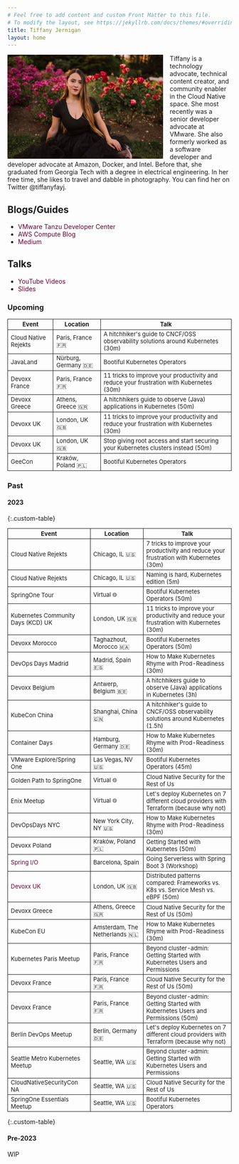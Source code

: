 ```yaml
---
# Feel free to add content and custom Front Matter to this file.
# To modify the layout, see https://jekyllrb.com/docs/themes/#overriding-theme-defaults
title: Tiffany Jernigan
layout: home
---
```


<style>
.custom-table, th, td {
	border: 1px solid;
    font-size: 13px
}
/* tr:nth-child(odd) {background-color: #F3F6F4;} */
</style>

<style>
a:link {
  color: #630330;
  background-color: transparent;
  text-decoration: none;
}

a:visited {
  color: #900C3F;
  background-color: transparent;
  text-decoration: none;
}

a:hover {
  color: #6E0456;
  background-color: transparent;
  text-decoration: underline;
}

a:active {
  color: #630330;
  background-color: transparent;
  text-decoration: underline;
}
</style>

<img src="assets/img/tiffany.jpg" style="width:350px;float:left;margin-right:15px">
Tiffany is a technology advocate, technical content creator, and community enabler in the Cloud Native space. She most recently was a senior developer advocate at VMware. She also formerly worked as a software developer and developer advocate at Amazon, Docker, and Intel. Before that, she graduated from Georgia Tech with a degree in electrical engineering. In her free time, she likes to travel and dabble in photography. You can find her on Twitter @tiffanyfayj.

## Blogs/Guides
* [VMware Tanzu Developer Center](https://tanzu.vmware.com/developer/team/tiffany-jernigan/)
* [AWS Compute Blog](https://aws.amazon.com/blogs/compute/author/tfj/)
* [Medium](https://medium.com/@tiffanyfay)

## Talks
* [YouTube Videos](https://www.youtube.com/@tiffanyfay)
* [Slides](https://speakerdeck.com/tiffanyfay)

### Upcoming

| Event | Location | Talk |
| -------- | -------- | -------- |
| Cloud Native Rejekts | Paris, France 🇫🇷 | A hitchhiker's guide to CNCF/OSS observability solutions around Kubernetes (30m)
| JavaLand | Nürburg, Germany 🇩🇪 | Bootiful Kubernetes Operators
| Devoxx France | Paris, France 🇫🇷 | 11 tricks to improve your productivity and reduce your frustration with Kubernetes (30m)
| Devoxx Greece | Athens, Greece 🇬🇷 | A hitchhikers guide to observe (Java) applications in Kubernetes (50m)
| Devoxx UK | London, UK 🇬🇧 | 11 tricks to improve your productivity and reduce your frustration with Kubernetes (30m)
| Devoxx UK | London, UK 🇬🇧 | Stop giving root access and start securing your Kubernetes clusters instead (50m)
| GeeCon | Kraków, Poland 🇵🇱 | Bootiful Kubernetes Operators


### Past
#### 2023


{:.custom-table}

| Event | Location | Talk |
| -------- |-------- | -------- |
| Cloud Native Rejekts | Chicago, IL 🇺🇸 | 7 tricks to improve your productivity and reduce your frustration with Kubernetes (30m)
| Cloud Native Rejekts | Chicago, IL 🇺🇸 | Naming is hard, Kubernetes edition (5m)
| SpringOne Tour | Virtual 🌐 | Bootiful Kubernetes Operators (50m)
| Kubernetes Community Days (KCD) UK | London, UK 🇬🇧 | 11 tricks to improve your productivity and reduce your frustration with Kubernetes (30m)
| Devoxx Morocco | Taghazhout, Morocco 🇲🇦 | Bootiful Kubernetes Operators (50m)
| DevOps Days Madrid | Madrid, Spain 🇪🇸 | How to Make Kubernetes Rhyme with Prod-Readiness (30m)
| Devoxx Belgium | Antwerp, Belgium 🇧🇪 | A hitchhikers guide to observe (Java) applications in Kubernetes (3h)
| KubeCon China | Shanghai, China 🇨🇳 | A hitchhiker's guide to CNCF/OSS observability solutions around Kubernetes (1.5h)
| Container Days | Hamburg, Germany 🇩🇪 | How to Make Kubernetes Rhyme with Prod-Readiness (30m)
| VMware Explore/Spring One | Las Vegas, NV 🇺🇸 | Bootiful Kubernetes Operators (45m)
| Golden Path to SpringOne | Virtual 🌐 | Cloud Native Security for the Rest of Us
| Enix Meetup | Virtual 🌐 | Let's deploy Kubernetes on 7 different cloud providers with Terraform (because why not)
| DevOpsDays NYC | New York City, NY 🇺🇸 | How to Make Kubernetes Rhyme with Prod-Readiness (30m)
| Devoxx Poland | Kraków, Poland 🇵🇱 | Getting Started with Kubernetes (50m)
| [Spring I/O](https://2023.springio.net/sessions/going-serverless-with-spring-boot-3-workshop/) | Barcelona, Spain | Going Serverless with Spring Boot 3 (Workshop)
| [Devoxx UK](https://www.devoxx.co.uk/talk/?id=3866) | London, UK 🇬🇧 | Distributed patterns compared: Frameworks vs. K8s vs. Service Mesh vs. eBPF (50m)
| Devoxx Greece | Athens, Greece 🇬🇷 | Cloud Native Security for the Rest of Us (50m)
| KubeCon EU | Amsterdam, The Netherlands 🇳🇱 | How to Make Kubernetes Rhyme with Prod-Readiness (30m)
| Kubernetes Paris Meetup | Paris, France 🇫🇷 | Beyond cluster-admin: Getting Started with Kubernetes Users and Permissions
| Devoxx France | Paris, France 🇫🇷 | Cloud Native Security for the Rest of Us (50m)
| Devoxx France | Paris, France 🇫🇷 | Beyond cluster-admin: Getting Started with Kubernetes Users and Permissions (50m)
| Berlin DevOps Meetup | Berlin, Germany 🇩🇪 | Let's deploy Kubernetes on 7 different cloud providers with Terraform (because why not)
| Seattle Metro Kubernetes Meetup | Seattle, WA 🇺🇸 | Beyond cluster-admin: Getting Started with Kubernetes Users and Permissions
| CloudNativeSecurityCon NA | Seattle, WA 🇺🇸 | Cloud Native Security for the Rest of Us
| SpringOne Essentials Meetup | Seattle, WA 🇺🇸 | Bootiful Kubernetes Operators
{:.custom-table}

#### Pre-2023
WIP